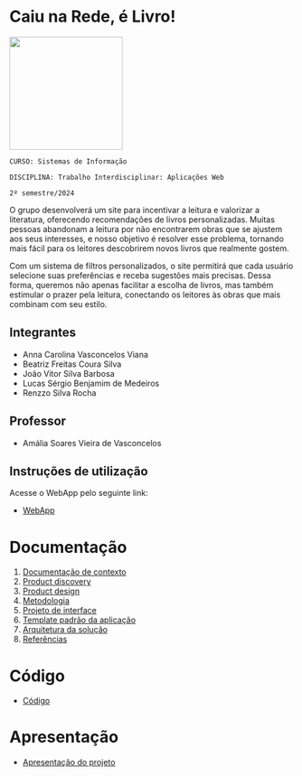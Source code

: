 # Caiu na Rede, é Livro!

<img src="src/public/assets/images/Logo - Caiu na rede, é Livro!.jpg" width="200px">

`CURSO: Sistemas de Informação`

`DISCIPLINA: Trabalho Interdisciplinar: Aplicações Web`

`2º semestre/2024`

O grupo desenvolverá um site para incentivar a leitura e valorizar a literatura, oferecendo recomendações de livros personalizadas. 
Muitas pessoas abandonam a leitura por não encontrarem obras que se ajustem aos seus interesses, e nosso objetivo é resolver esse problema, tornando mais fácil para os leitores descobrirem novos livros que realmente gostem.

Com um sistema de filtros personalizados, o site permitirá que cada usuário selecione suas preferências e receba sugestões mais precisas. 
Dessa forma, queremos não apenas facilitar a escolha de livros, mas também estimular o prazer pela leitura, conectando os leitores às obras que mais combinam com seu estilo.

## Integrantes

* Anna Carolina Vasconcelos Viana
* Beatriz Freitas Coura Silva
* João Vitor Silva Barbosa
* Lucas Sérgio Benjamim de Medeiros
* Renzzo Silva Rocha

## Professor

* Amália Soares Vieira de Vasconcelos

## Instruções de utilização

Acesse o WebApp pelo seguinte link:

- [WebApp](https://pco-si-2024-2-tiaw-caiu-na-rede-e-livro.vercel.app/)

# Documentação

<ol>
<li><a href="docs/01-Contexto.md"> Documentação de contexto</a></li>
<li><a href="docs/02-Product-discovery.md"> Product discovery</a></li>
<li><a href="docs/03-Product-design.md"> Product design</a></li>
<li><a href="docs/04-Metodologia.md"> Metodologia</a></li>
<li><a href="docs/05-Projeto-interface.md"> Projeto de interface</a></li>
<li><a href="docs/06-Template-padrao.md"> Template padrão da aplicação</a></li>
<li><a href="docs/07-Arquitetura-solucao.md"> Arquitetura da solução</a></li>
<li><a href="docs/08-Referencias.md"> Referências</a></li>
</ol>

# Código

* <a href="src/README.md">Código</a>

# Apresentação

* <a href="presentation/README.md">Apresentação do projeto</a>
